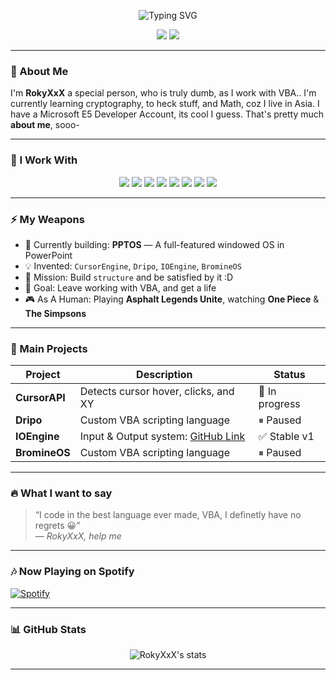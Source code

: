<!-- Typing Banner -->
<p align="center">
  <img src="https://readme-typing-svg.demolab.com?font=JetBrains+Mono&size=27&duration=4000&pause=1000&center=true&width=460&lines=Hey%2C+I%27m+RokyXxX!;aka+Joy+Boy;Sun+God+?+No,+I'm+The+VBA+Noob!;Math%2C+Rust%2C+Hacking+%26+More..." alt="Typing SVG"/>
</p>

<!-- Profile Badges -->
<p align="center">
  <a href="#"><img src="https://img.shields.io/badge/Discord-%235865F2.svg?style=for-the-badge&logo=discord&logoColor=white"/></a>
  <a href="#"><img src="https://img.shields.io/badge/Asphalt9-FastAF-red?style=for-the-badge&logo=car&logoColor=white"/></a>
</p>


---

### 🚀 About Me

I'm **RokyXxX** a special person, who is truly dumb, as I work with VBA..
I'm currently learning cryptography, to heck stuff, and Math, coz I live in Asia. 
 I have a Microsoft E5 Developer Account, its cool I guess.
 That's pretty much **about me**, sooo-

---

### 🔧 I Work With
<p align="center">
  <img src="https://img.shields.io/badge/Python-3670A0?style=for-the-badge&logo=python&logoColor=ffdd54" />
  <img src="https://img.shields.io/badge/JavaScript-F7DF1E?style=for-the-badge&logo=javascript&logoColor=black" />
  <img src="https://img.shields.io/badge/Rust-%23000000.svg?style=for-the-badge&logo=rust&logoColor=white" />
  <img src="https://img.shields.io/badge/🤓VBA-007620?style=for-the-badge&logo=microsoft&logoColor=white" />
  <img src="https://img.shields.io/badge/Markdown-000000?style=for-the-badge&logo=markdown&logoColor=white" />
  <img src="https://img.shields.io/badge/HTML-E34F26?style=for-the-badge&logo=html5&logoColor=white" />
  <img src="https://img.shields.io/badge/CSS-1572B6?style=for-the-badge&logo=css3&logoColor=white" />
  <img src="https://img.shields.io/badge/Bash-4EAA25?style=for-the-badge&logo=gnubash&logoColor=white" />
</p>

---

### ⚡ My Weapons
- 🔭 Currently building: **PPTOS** — A full-featured windowed OS in PowerPoint
- 💡 Invented: `CursorEngine`, `Dripo`, `IOEngine`, `BromineOS`
- 🎯 Mission: Build `structure` and be satisfied by it :D
- 🧠 Goal: Leave working with VBA, and get a life
- 🎮 As A Human: Playing **Asphalt Legends Unite**, watching **One Piece** & **The Simpsons**

---

### 🌌 Main Projects
| Project | Description | Status |
|--------|-------------|--------|
| **CursorAPI** | Detects cursor hover, clicks, and XY | 🚧 In progress |
| **Dripo** | Custom VBA scripting language | ⏸ Paused |
| **IOEngine** | Input & Output system: [GitHub Link](https://github.com/RokyXxX/IOEngine) | ✅ Stable v1 |
| **BromineOS** | Custom VBA scripting language | ⏸ Paused |

---

### 🔥 What I want to say
> “I code in the best language ever made, VBA, I definetly have no regrets 😀”  
> — *RokyXxX, help me*

---

### 🎶 Now Playing on Spotify
[![Spotify](https://spotify-github-profile.vercel.app/api/view?uid=ss1haigqtrb89qyvxj2iajclo&cover_image=true&theme=default&bar_color=53b14f&bar_color_cover=true)](https://open.spotify.com/user/ss1haigqtrb89qyvxj2iajclo)

---

### 📊 GitHub Stats
<p align="center">
  <img src="https://github-readme-stats.vercel.app/api?username=RokyXxX&show_icons=true&theme=dark&hide=prs&count_private=true" alt="RokyXxX's stats"/>
</p>

---
